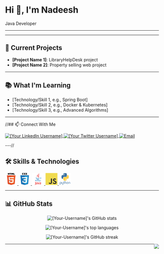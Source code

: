 # Hi 👋, I'm Nadeesh

Java Developer

---



---

## 🚀 Current Projects

- **[Project Name 1]**: LibraryHelpDesk project
- **[Project Name 2]**: Property selling web project


---

## 📚 What I'm Learning

- [Technology/Skill 1, e.g., Spring Boot]
- [Technology/Skill 2, e.g., Docker & Kubernetes]
- [Technology/Skill 3, e.g., Advanced Algorithms]

---

//## 📫 Connect With Me

<p align="left">
  <a href="[Your LinkedIn URL]" target="blank">
    <img align="center" src="https://raw.githubusercontent.com/rahuldkjain/github-profile-readme-generator/master/src/images/icons/Social/linked-in-alt.svg" alt="[Your LinkedIn Username]" height="30" width="40" />
  </a>
  <a href="[Your Twitter URL]" target="blank">
    <img align="center" src="https://raw.githubusercontent.com/rahuldkjain/github-profile-readme-generator/master/src/images/icons/Social/twitter.svg" alt="[Your Twitter Username]" height="30" width="40" />
  </a>
  <a href="mailto:[Your Email Address]">
    <img align="center" src="https://cdn-icons-png.flaticon.com/512/281/281769.png" alt="Email" height="30" width="40" />
  </a>
</p>

---//

## 🛠️ Skills & Technologies

<p align="left">
  <a href="https://www.w3.org/html/" target="_blank" rel="noreferrer"> 
    <img src="https://raw.githubusercontent.com/devicons/devicon/master/icons/html5/html5-original-wordmark.svg" alt="html5" width="40" height="40"/> 
  </a> 
  <a href="https://www.w3schools.com/css/" target="_blank" rel="noreferrer"> 
    <img src="https://raw.githubusercontent.com/devicons/devicon/master/icons/css3/css3-original-wordmark.svg" alt="css3" width="40" height="40"/> 
  </a> 
  <a href="https://www.java.com" target="_blank" rel="noreferrer"> 
    <img src="https://raw.githubusercontent.com/devicons/devicon/master/icons/java/java-original-wordmark.svg" alt="java" width="40" height="40"/> 
  </a> 
  <a href="https://developer.mozilla.org/en-US/docs/Web/JavaScript" target="_blank" rel="noreferrer"> 
    <img src="https://raw.githubusercontent.com/devicons/devicon/master/icons/javascript/javascript-original.svg" alt="javascript" width="40" height="40"/> 
  </a> 
  <a href="https://www.python.org" target="_blank" rel="noreferrer"> 
    <img src="https://raw.githubusercontent.com/devicons/devicon/master/icons/python/python-original-wordmark.svg" alt="python" width="40" height="40"/> 
  </a> 
  <!-- Add more icons here if you want -->
</p>

---

## 📊 GitHub Stats

<p align="center">
  <img src="https://github-readme-stats.vercel.app/api?username=naadesh369x&show_icons=true&theme=default&hide_border=true" alt="[Your-Username]'s GitHub stats"/>
</p>

<p align="center">
  <img src="https://github-readme-stats.vercel.app/api/top-langs/?username=naadesh369x&layout=compact&theme=default&hide_border=true" alt="[Your-Username]'s top languages"/>
</p>

<p align="center">
  <img src="https://github-readme-streak-stats.herokuapp.com/?user==naadesh369x&theme=default&hide_border=true" alt="[Your-Username]'s GitHub streak"/>
</p>
<img align="right" height="150" src="https://media4.giphy.com/media/v1.Y2lkPTc5MGI3NjExcXQzcDR0dW9xcnZxeHM5cTJybnY1MHRtNm1jYnZ5b2RicTltaDY2MSZlcD12MV9pbnRlcm5hbF9naWZfYnlfaWQmY3Q9Zw/qgQUggAC3Pfv687qPC/giphy.gif"  />


---


